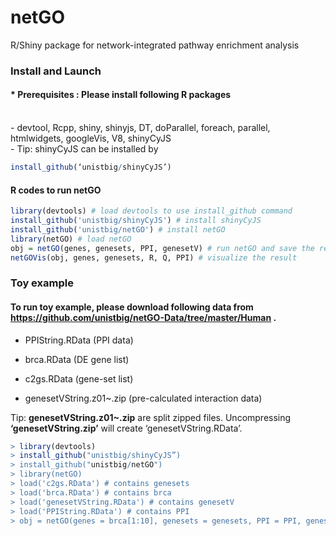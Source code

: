 # netGO
R/Shiny package for network-integrated pathway enrichment analysis

### Install and Launch
#### * Prerequisites : Please install following R packages
<br>
- devtool, Rcpp, shiny, shinyjs, DT, doParallel, foreach, parallel, htmlwidgets, googleVis, V8, shinyCyJS
<br>
- Tip: shinyCyJS</b> can be installed by  

```r
install_github(‘unistbig/shinyCyJS’)
```

#### R codes to run netGO

```r
library(devtools) # load devtools to use install_github command
install_github('unistbig/shinyCyJS') # install shinyCyJS
install_github('unistbig/netGO') # install netGO
library(netGO) # load netGO
obj = netGO(genes, genesets, PPI, genesetV) # run netGO and save the result in 'obj' object
netGOVis(obj, genes, genesets, R, Q, PPI) # visualize the result
```

### Toy example
#### To run toy example, please download following data from https://github.com/unistbig/netGO-Data/tree/master/Human .

* PPIString.RData (PPI data)

* brca.RData (DE gene list)

* c2gs.RData (gene-set list)

* genesetVString.z01~.zip (pre-calculated interaction data)

Tip: <b>genesetVString.z01~.zip</b> are split zipped files. Uncompressing <b> ‘genesetVString.zip’</b> will create ‘genesetVString.RData’. 

```r
> library(devtools) 
> install_github("unistbig/shinyCyJS”) 
> install_github("unistbig/netGO")
> library(netGO) 
> load('c2gs.RData') # contains genesets
> load('brca.RData') # contains brca
> load('genesetVString.RData') # contains genesetV
> load('PPIString.RData') # contains PPI
> obj = netGO(genes = brca[1:10], genesets = genesets, PPI = PPI, genesetV = genesetV)
```
